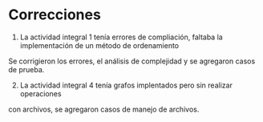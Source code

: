 # Correcciones

1. La actividad integral 1 tenía errores de compliación, faltaba la implementación de un método de ordenamiento

Se corrigieron los errores, el análisis de complejidad y se agregaron casos de prueba. 

2. La actividad integral 4 tenía grafos implentados pero sin realizar operaciones 

con archivos, se agregaron casos de manejo de archivos. 
